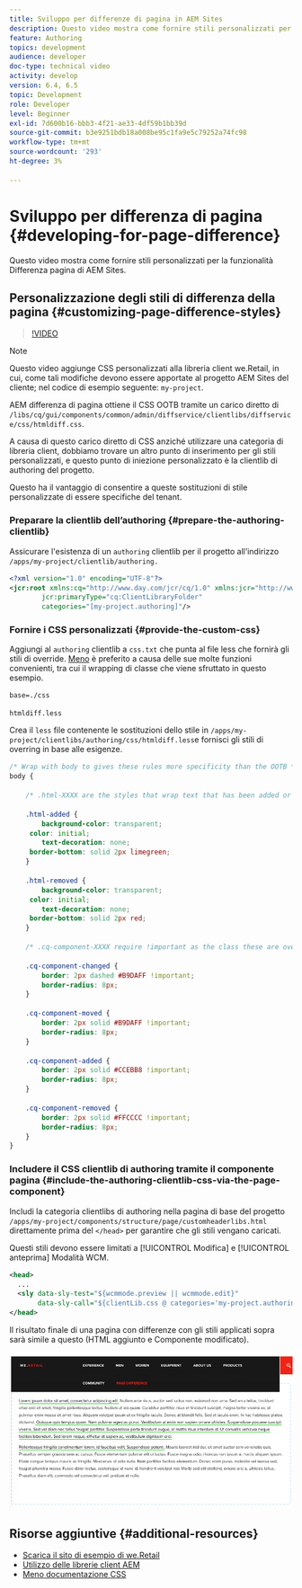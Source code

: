 ```yaml
---
title: Sviluppo per differenze di pagina in AEM Sites
description: Questo video mostra come fornire stili personalizzati per la funzionalità Differenza pagina di AEM Sites.
feature: Authoring
topics: development
audience: developer
doc-type: technical video
activity: develop
version: 6.4, 6.5
topic: Development
role: Developer
level: Beginner
exl-id: 7d600b16-bbb3-4f21-ae33-4df59b1bb39d
source-git-commit: b3e9251bdb18a008be95c1fa9e5c79252a74fc98
workflow-type: tm+mt
source-wordcount: '293'
ht-degree: 3%

---
```


# Sviluppo per differenza di pagina {#developing-for-page-difference}

Questo video mostra come fornire stili personalizzati per la funzionalità Differenza pagina di AEM Sites.

## Personalizzazione degli stili di differenza della pagina {#customizing-page-difference-styles}

>[!VIDEO](https://video.tv.adobe.com/v/18871?quality=12&learn=on)

>[!NOTE]
>
>Questo video aggiunge CSS personalizzati alla libreria client we.Retail, in cui, come tali modifiche devono essere apportate al progetto AEM Sites del cliente; nel codice di esempio seguente: `my-project`.

AEM differenza di pagina ottiene il CSS OOTB tramite un carico diretto di `/libs/cq/gui/components/common/admin/diffservice/clientlibs/diffservice/css/htmldiff.css`.

A causa di questo carico diretto di CSS anziché utilizzare una categoria di libreria client, dobbiamo trovare un altro punto di inserimento per gli stili personalizzati, e questo punto di iniezione personalizzato è la clientlib di authoring del progetto.

Questo ha il vantaggio di consentire a queste sostituzioni di stile personalizzate di essere specifiche del tenant.

### Preparare la clientlib dell’authoring {#prepare-the-authoring-clientlib}

Assicurare l&#39;esistenza di un `authoring` clientlib per il progetto all’indirizzo `/apps/my-project/clientlib/authoring.`

```xml
<?xml version="1.0" encoding="UTF-8"?>
<jcr:root xmlns:cq="http://www.day.com/jcr/cq/1.0" xmlns:jcr="http://www.jcp.org/jcr/1.0"
        jcr:primaryType="cq:ClientLibraryFolder"
        categories="[my-project.authoring]"/>
```

### Fornire i CSS personalizzati {#provide-the-custom-css}

Aggiungi al `authoring` clientlib a `css.txt` che punta al file less che fornirà gli stili di override. [Meno](https://lesscss.org/) è preferito a causa delle sue molte funzioni convenienti, tra cui il wrapping di classe che viene sfruttato in questo esempio.

```shell
base=./css

htmldiff.less
```

Crea il `less` file contenente le sostituzioni dello stile in `/apps/my-project/clientlibs/authoring/css/htmldiff.less`e fornisci gli stili di overring in base alle esigenze.

```css
/* Wrap with body to gives these rules more specificity than the OOTB */
body {

    /* .html-XXXX are the styles that wrap text that has been added or removed */

    .html-added {
        background-color: transparent;
     color: initial;
        text-decoration: none;
     border-bottom: solid 2px limegreen;
    }

    .html-removed {
        background-color: transparent;
     color: initial;
        text-decoration: none;
     border-bottom: solid 2px red;
    }

    /* .cq-component-XXXX require !important as the class these are overriding uses it. */

    .cq-component-changed {
        border: 2px dashed #B9DAFF !important;
        border-radius: 8px;
    }
    
    .cq-component-moved {
        border: 2px solid #B9DAFF !important;
        border-radius: 8px;
    }

    .cq-component-added {
        border: 2px solid #CCEBB8 !important;
        border-radius: 8px;
    }

    .cq-component-removed {
        border: 2px solid #FFCCCC !important;
        border-radius: 8px;
    }
}
```

### Includere il CSS clientlib di authoring tramite il componente pagina {#include-the-authoring-clientlib-css-via-the-page-component}

Includi la categoria clientlibs di authoring nella pagina di base del progetto `/apps/my-project/components/structure/page/customheaderlibs.html` direttamente prima del `</head>` per garantire che gli stili vengano caricati.

Questi stili devono essere limitati a [!UICONTROL Modifica] e [!UICONTROL anteprima] Modalità WCM.

```xml
<head>
  ...
  <sly data-sly-test="${wcmmode.preview || wcmmode.edit}" 
       data-sly-call="${clientLib.css @ categories='my-project.authoring'}"/>
</head>
```

Il risultato finale di una pagina con differenze con gli stili applicati sopra sarà simile a questo (HTML aggiunto e Componente modificato).

![Differenza tra pagine](assets/page-diff.png)

## Risorse aggiuntive {#additional-resources}

* [Scarica il sito di esempio di we.Retail](https://github.com/Adobe-Marketing-Cloud/aem-sample-we-retail/releases)
* [Utilizzo delle librerie client AEM](https://helpx.adobe.com/it/experience-manager/6-5/sites/developing/using/clientlibs.html)
* [Meno documentazione CSS](https://lesscss.org/)
